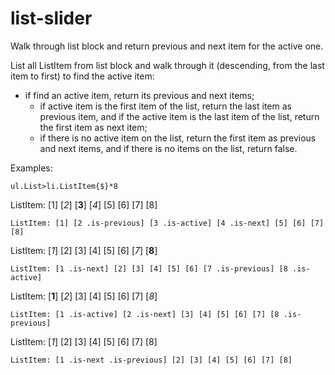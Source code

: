 # list-slider
Walk through list block and return previous and next item for the active one.

List all ListItem from list block and walk through it (descending, from the last item to first) to find the active item:
+ if find an active item, return its previous and next items;
  + if active item is the first item of the list, return the last item as previous item, and if the active item is the last item of the list, return the first item as next item;
  + if there is no active item on the list, return the first item as previous and next items, and if there is no items on the list, return false.


Examples:

`ul.List>li.ListItem{$}*8`

ListItem: [1] [*2*] [**3**] [*4*] [5] [6] [7] [8]

`ListItem: [1] [2 .is-previous] [3 .is-active] [4 .is-next] [5] [6] [7] [8]`

ListItem: [*1*] [2] [3] [4] [5] [6] [*7*] [**8**]

`ListItem: [1 .is-next] [2] [3] [4] [5] [6] [7 .is-previous] [8 .is-active]`

ListItem: [**1**] [*2*] [3] [4] [5] [6] [7] [*8*]

`ListItem: [1 .is-active] [2 .is-next] [3] [4] [5] [6] [7] [8 .is-previous]`

ListItem: [*1*] [2] [3] [4] [5] [6] [7] [8]

`ListItem: [1 .is-next .is-previous] [2] [3] [4] [5] [6] [7] [8]`
